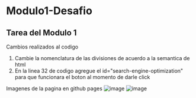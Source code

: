 # Modulo1-Desafio

## Tarea del Modulo 1

Cambios realizados al codigo

1. Cambie la nomenclatura de las divisiones de acuerdo a la semantica de html
2. En la linea 32 de codigo agregue el id="search-engine-optimization" para que funcionara el boton al momento de darle click

Imagenes de la pagina en github pages
![image](https://user-images.githubusercontent.com/111394587/190954373-6c795e98-5c40-49d7-8765-20516ca13cd2.png)
![image](https://user-images.githubusercontent.com/111394587/190954402-c1b2a0dd-f6d5-4eec-a725-94afee352b85.png)
